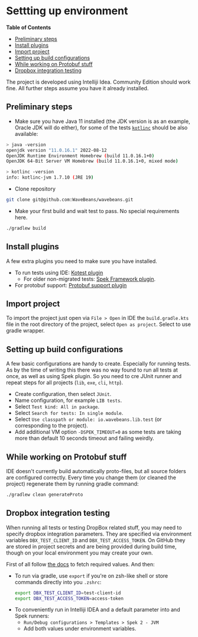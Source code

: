 Settting up environment
=======

<!-- START doctoc generated TOC please keep comment here to allow auto update -->
<!-- DON'T EDIT THIS SECTION, INSTEAD RE-RUN doctoc TO UPDATE -->
**Table of Contents**

- [Preliminary steps](#preliminary-steps)
- [Install plugins](#install-plugins)
- [Import project](#import-project)
- [Setting up build configurations](#setting-up-build-configurations)
- [While working on Protobuf stuff](#while-working-on-protobuf-stuff)
- [Dropbox integration testing](#dropbox-integration-testing)

<!-- END doctoc generated TOC please keep comment here to allow auto update -->

The project is developed using Intelliji Idea. Community Edition should work fine. All further steps assume you have it already installed.

Preliminary steps
----

* Make sure you have Java 11 installed (the JDK version is as an example, Oracle JDK will do either), for some of the tests [`kotlinc`](https://kotlinlang.org/docs/command-line.html) should be also available:

```bash
> java -version
openjdk version "11.0.16.1" 2022-08-12
OpenJDK Runtime Environment Homebrew (build 11.0.16.1+0)
OpenJDK 64-Bit Server VM Homebrew (build 11.0.16.1+0, mixed mode)

> kotlinc -version
info: kotlinc-jvm 1.7.10 (JRE 19)

```

* Clone repository

```bash
git clone git@github.com:WaveBeans/wavebeans.git
```

* Make your first build and wait test to pass. No special requirements here.

```bash
./gradlew build
```

Install plugins
----

A few extra plugins you need to make sure you have installed.

* To run tests using IDE: [Kotest plugin](https://plugins.jetbrains.com/plugin/14080-kotest)
  * For older non-migrated tests: [Spek Framework plugin](https://plugins.jetbrains.com/plugin/10915-spek-framework).
* For protobuf support: [Protobuf support plugin](https://plugins.jetbrains.com/plugin/8277-protobuf-support)

Import project
----

To import the project just open via `File > Open` in IDE the `build.gradle.kts` file in the root directory of the project, select `Open as project`. Select to use gradle wrapper.

Setting up build configurations
----

A few basic configurations are handy to create. Especially for running tests. As by the time of writing this there was no way found to run all tests at once, as well as using Spek plugin. So you need to cre JUnit runner and repeat steps for all projects (`lib`, `exe`, `cli`, `http`).

* Create configuration, then select `JUnit`.
* Name configuration, for example `LIB tests`.
* Select `Test kind: All in package`.
* Select `Search for tests: In single module`.
* Select `Use classpath or module: io.wavebeans.lib.test` (or corresponding to the project).
* Add additional VM option `-DSPEK_TIMEOUT=0` as some tests are taking more than default 10 seconds timeout and failing weirdly.

While working on Protobuf stuff
----

IDE doesn't currently build automatically proto-files, but all source folders are configured correctly. Every time you change them (or cleaned the project) regenerate them by running gradle command:

```bash
./gradlew clean generateProto
```

Dropbox integration testing
----

When running all tests or testing DropBox related stuff, you may need to specify dropbox integration parameters. They are specified via environment variables `DBX_TEST_CLIENT_ID` and `DBX_TEST_ACCESS_TOKEN`. On GitHub they are stored in project secrets and are being provided during build time, though on your local environment you may create your own. 

First of all follow [the docs](/docs/user/api/file-systems.md#dropbox-file-system) to fetch required values. And then:

* To run via gradle, use `export` if you're on zsh-like shell or store commands directly into you `.zshrc`:
    ```bash
    export DBX_TEST_CLIENT_ID=test-client-id
    export DBX_TEST_ACCESS_TOKEN=access-token
    ```
* To conveniently run in Intelliji IDEA and a default parameter into and Spek runners:
    * `Run/Debug configurations > Templates > Spek 2 - JVM`
    * Add both values under environment variables.